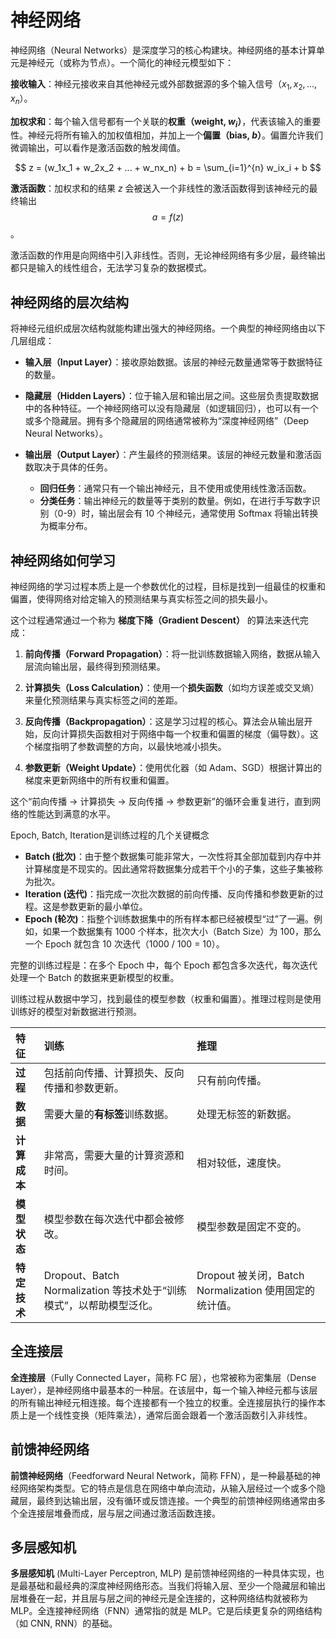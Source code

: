 # 神经网络

神经网络（Neural Networks）是深度学习的核心构建块。神经网络的基本计算单元是神经元（或称为节点）。一个简化的神经元模型如下：

**接收输入**：神经元接收来自其他神经元或外部数据源的多个输入信号（$x_1, x_2, ..., x_n$）。

**加权求和**：每个输入信号都有一个关联的**权重（weight, $w_i$）**，代表该输入的重要性。神经元将所有输入的加权值相加，并加上一个**偏置（bias, $b$）**。偏置允许我们微调输出，可以看作是激活函数的触发阈值。

$$ z = (w_1x_1 + w_2x_2 + ... + w_nx_n) + b = \sum_{i=1}^{n} w_ix_i + b $$

**激活函数**：加权求和的结果 $z$ 会被送入一个非线性的激活函数得到该神经元的最终输出 $$ a = f(z) $$。

激活函数的作用是向网络中引入非线性。否则，无论神经网络有多少层，最终输出都只是输入的线性组合，无法学习复杂的数据模式。

## 神经网络的层次结构

将神经元组织成层次结构就能构建出强大的神经网络。一个典型的神经网络由以下几层组成：

-   **输入层（Input Layer）**：接收原始数据。该层的神经元数量通常等于数据特征的数量。

-   **隐藏层（Hidden Layers）**：位于输入层和输出层之间。这些层负责提取数据中的各种特征。一个神经网络可以没有隐藏层（如逻辑回归），也可以有一个或多个隐藏层。拥有多个隐藏层的网络通常被称为“深度神经网络”（Deep Neural Networks）。

-   **输出层（Output Layer）**：产生最终的预测结果。该层的神经元数量和激活函数取决于具体的任务。
    -   **回归任务**：通常只有一个输出神经元，且不使用或使用线性激活函数。
    -   **分类任务**：输出神经元的数量等于类别的数量。例如，在进行手写数字识别（0-9）时，输出层会有 10 个神经元，通常使用 Softmax 将输出转换为概率分布。

## 神经网络如何学习

神经网络的学习过程本质上是一个参数优化的过程，目标是找到一组最佳的权重和偏置，使得网络对给定输入的预测结果与真实标签之间的损失最小。

这个过程通常通过一个称为 **梯度下降（Gradient Descent）** 的算法来迭代完成：

1.  **前向传播（Forward Propagation）**：将一批训练数据输入网络，数据从输入层流向输出层，最终得到预测结果。

2.  **计算损失（Loss Calculation）**：使用一个**损失函数**（如均方误差或交叉熵）来量化预测结果与真实标签之间的差距。

3.  **反向传播（Backpropagation）**：这是学习过程的核心。算法会从输出层开始，反向计算损失函数相对于网络中每一个权重和偏置的梯度（偏导数）。这个梯度指明了参数调整的方向，以最快地减小损失。

4.  **参数更新（Weight Update）**：使用优化器（如 Adam、SGD）根据计算出的梯度来更新网络中的所有权重和偏置。

这个“前向传播 -> 计算损失 -> 反向传播 -> 参数更新”的循环会重复进行，直到网络的性能达到满意的水平。

Epoch, Batch, Iteration是训练过程的几个关键概念

- **Batch (批次)**：由于整个数据集可能非常大，一次性将其全部加载到内存中并计算梯度是不现实的。因此通常将数据集分成若干个小的子集，这些子集被称为批次。
- **Iteration (迭代)**：指完成一次批次数据的前向传播、反向传播和参数更新的过程。这是参数更新的最小单位。
- **Epoch (轮次)**：指整个训练数据集中的所有样本都已经被模型“过”了一遍。例如，如果一个数据集有 1000 个样本，批次大小（Batch Size）为 100，那么一个 Epoch 就包含 10 次迭代（1000 / 100 = 10）。

完整的训练过程是：在多个 Epoch 中，每个 Epoch 都包含多次迭代，每次迭代处理一个 Batch 的数据来更新模型的权重。

训练过程从数据中学习，找到最佳的模型参数（权重和偏置）。推理过程则是使用训练好的模型对新数据进行预测。

| 特征 | 训练 | 推理 |
| :--- | :--- | :--- |
| **过程** | 包括前向传播、计算损失、反向传播和参数更新。 | 只有前向传播。 |
| **数据** | 需要大量的**有标签**训练数据。 | 处理无标签的新数据。 |
| **计算成本**| 非常高，需要大量的计算资源和时间。 | 相对较低，速度快。 |
| **模型状态**| 模型参数在每次迭代中都会被修改。 | 模型参数是固定不变的。 |
| **特定技术**| Dropout、Batch Normalization 等技术处于“训练模式”，以帮助模型泛化。 | Dropout 被关闭，Batch Normalization 使用固定的统计值。 |

## 全连接层

**全连接层**（Fully Connected Layer，简称 FC 层），也常被称为密集层（Dense Layer），是神经网络中最基本的一种层。在该层中，每一个输入神经元都与该层的所有输出神经元相连接。每个连接都有一个独立的权重。全连接层执行的操作本质上是一个线性变换（矩阵乘法），通常后面会跟着一个激活函数引入非线性。

## 前馈神经网络

**前馈神经网络**（Feedforward Neural Network，简称 FFN），是一种最基础的神经网络架构类型。它的特点是信息在网络中单向流动，从输入层经过一个或多个隐藏层，最终到达输出层，没有循环或反馈连接。一个典型的前馈神经网络通常由多个全连接层堆叠而成，层与层之间通过激活函数连接。

## 多层感知机

**多层感知机** (Multi-Layer Perceptron, MLP) 是前馈神经网络的一种具体实现，也是最基础和最经典的深度神经网络形态。当我们将输入层、至少一个隐藏层和输出层堆叠在一起，并且层与层之间的神经元是全连接的，这种网络结构就被称为 MLP。全连接神经网络（FNN）通常指的就是 MLP。它是后续更复杂的网络结构（如 CNN, RNN）的基础。
